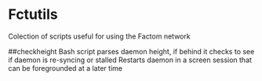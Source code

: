# Fctutils

Colection of scripts useful for using the Factom network

##checkheight
Bash script parses daemon height, if behind it checks to see if daemon is re-syncing or stalled
Restarts daemon in a screen session that can be foregrounded at a later time
